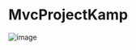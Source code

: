 # MvcProjectKamp
![image](https://user-images.githubusercontent.com/89140860/184127577-4dc63577-c4df-420a-a418-9dcefdc47be4.png)
